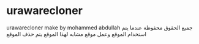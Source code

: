 # urawarecloner
urawarecloner make by mohammed abdullah جميع الحقوق محفوظة عندما يتم استخدام الموقع وعمل موقع مشابه لهذا الموقع يتم حذف الموقع
